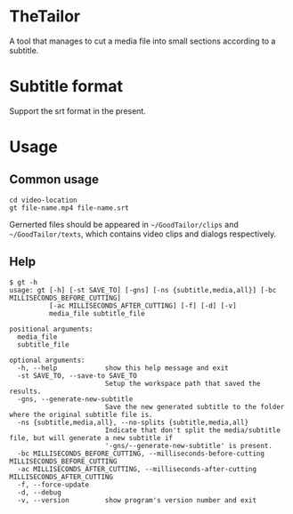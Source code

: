 # TheTailor
A tool that manages to cut a media file into small sections according to a subtitle.

# Subtitle format
Support the srt format in the present.

# Usage

## Common usage
```
cd video-location
gt file-name.mp4 file-name.srt
```
Gernerted files should be appeared in `~/GoodTailor/clips` and `~/GoodTailor/texts`, which contains video clips and dialogs respectively.

## Help
```
$ gt -h
usage: gt [-h] [-st SAVE_TO] [-gns] [-ns {subtitle,media,all}] [-bc MILLISECONDS_BEFORE_CUTTING]
          [-ac MILLISECONDS_AFTER_CUTTING] [-f] [-d] [-v]
          media_file subtitle_file

positional arguments:
  media_file
  subtitle_file

optional arguments:
  -h, --help            show this help message and exit
  -st SAVE_TO, --save-to SAVE_TO
                        Setup the workspace path that saved the results.
  -gns, --generate-new-subtitle
                        Save the new generated subtitle to the folder where the original subtitle file is.
  -ns {subtitle,media,all}, --no-splits {subtitle,media,all}
                        Indicate that don't split the media/subtitle file, but will generate a new subtitle if
                        '-gns/--generate-new-subtitle' is present.
  -bc MILLISECONDS_BEFORE_CUTTING, --milliseconds-before-cutting MILLISECONDS_BEFORE_CUTTING
  -ac MILLISECONDS_AFTER_CUTTING, --milliseconds-after-cutting MILLISECONDS_AFTER_CUTTING
  -f, --force-update
  -d, --debug
  -v, --version         show program's version number and exit
  ```
  
